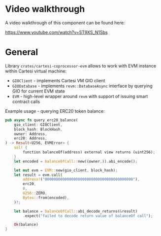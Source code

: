 # Video walkthrough

A video walkthrough of this component can be found here:

https://www.youtube.com/watch?v=ST9XS_N1Sbs

# General

Library `crates/cartesi-coprocessor-evm` allows to work with EVM instance within Cartesi virtual machine:

- `GIOClient` - implements Cartesi VM GIO client
- `GIODatabase` - implements `revm::DatabaseAsync` interface by querying GIO for current EVM state
- `EVM` - high-level wrapper around `revm` with support of issuing smart contract calls

Example usage - querying ERC20 token balance:

```rust
pub async fn query_erc20_balance(
    gio_client: GIOClient,
    block_hash: BlockHash,
    owner: Address,
    erc20: Address,
) -> Result<U256, EVMError> {
    sol! {
        function balanceOf(address) external view returns (uint256);
    }
    let encoded = balanceOfCall::new((owner,)).abi_encode();

    let mut evm = EVM::new(gio_client, block_hash);
    let result = evm.call(
        address!("0000000000000000000000000000000000000000"),
        erc20,
        0,
        U256::ZERO,
        Bytes::from(encoded),
    )?;

    let balance = balanceOfCall::abi_decode_returns(&result)
        .expect("failed to decode return value of balanceOf call");

    Ok(balance)
}
```
